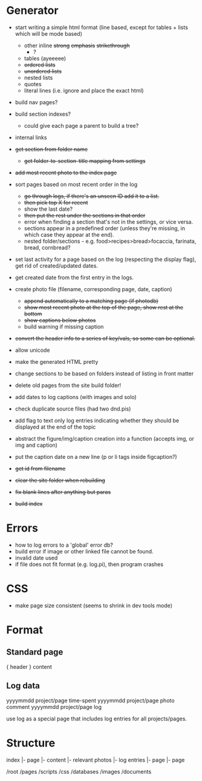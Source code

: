 # Generator
- start writing a simple html format (line based, except for tables + lists which will be mode based)
    - other inline
        ~~strong~~
        ~~emphasis~~
        ~~strikethrough~~
        - ?
    - tables (ayeeeee)
    - ~~ordered lists~~
    - ~~unordered lists~~
    - nested lists
    - quotes
    - literal lines (i.e. ignore and place the exact html)

- build nav pages?
- build section indexes?
    - could give each page a parent to build a tree?
- internal links
- ~~get section from folder name~~
    - ~~get folder-to-section-title mapping from settings~~
- ~~add most recent photo to the index page~~
- sort pages based on most recent order in the log
    - ~~go through logs, if there's an unseen ID add it to a list.~~
    - ~~then pick top X for recent~~
    - show the last date?
    - ~~then put the rest under the sections in that order~~
    - error when finding a section that's not in the settings, or vice versa.
    - sections appear in a predefined order (unless they're missing, in which case they appear at the end).
    - nested folder/sections - e.g. food>recipes>bread>focaccia, farinata, bread, cornbread?
- set last activity for a page based on the log (respecting the display flag), get rid of created/updated dates.
- get created date from the first entry in the logs.
- create photo file (filename, corresponding page, date, caption)
    - ~~append automatically to a matching page (if photodb)~~
    - ~~show most recent photo at the top of the page, show rest at the bottom~~
    - ~~show captions below photos~~
    - build warning if missing caption
- ~~convert the header info to a series of key/vals, so some can be optional.~~
- allow unicode
- make the generated HTML pretty
- change sections to be based on folders instead of listing in front matter
- delete old pages from the site build folder!
- add dates to log captions (with images and solo)
- check duplicate source files (had two dnd.pis)
- add flag to text only log entries indicating whether they should be displayed at the end of the topic
- abstract the figure/img/caption creation into a function (accepts img, or img and caption)
- put the caption date on a new line (p or li tags inside figcaption?)
- ~~get id from filename~~
- ~~clear the site folder when rebuilding~~
- ~~fix blank lines after anything but paras~~
- ~~build index~~

# Errors
- how to log errors to a 'global' error db?
- build error if image or other linked file cannot be found.
- invalid date used
- if file does not fit format (e.g. log.pi), then program crashes

# CSS
- make page size consistent (seems to shrink in dev tools mode)

# Format
## Standard page
{ header }
content

## Log data
yyyymmdd project/page time-spent
yyyymmdd project/page photo comment
yyyymmdd project/page log

use log as a special page that includes log entries for all projects/pages.

# Structure
index
 |- page
     |- content
     |- relevant photos
     |- log entries
 |- page
 |- page

 /root
   /pages
   /scripts
   /css
   /databases
   /images
   /documents